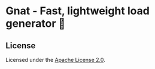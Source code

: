 # Gnat - Fast, lightweight load generator 🦟


## License

Licensed under the [Apache License 2.0](LICENSE).